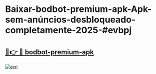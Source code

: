 # Baixar-bodbot-premium-apk-Apk-sem-anúncios-desbloqueado-completamente-2025-#evbpj

# <h2><a href="https://ainizakaria.my?title=bodbot-premium-apk&ref=24M">🔗👉 🔴 bodbot-premium-apk</a></h2>

[![acn](https://github.com/user-attachments/assets/0f9c940e-d8b0-45ae-aac7-cd30a18b3e1c)](https://ainizakaria.my?title=bodbot-premium-apk&ref=24M)

